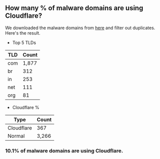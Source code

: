 ## How many % of malware domains are using Cloudflare?


We downloaded the malware domains from [here](https://urlhaus.abuse.ch) and filter out duplicates.
Here's the result.


[//]: # (start replacement)


- Top 5 TLDs

| TLD | Count |
| --- | --- |
| com | 1,877 |
| br | 312 |
| in | 253 |
| net | 111 |
| org | 81 |


- Cloudflare %

| Type | Count |
| --- | --- |
| Cloudflare | 367 |
| Normal | 3,266 |


### 10.1% of malware domains are using Cloudflare.